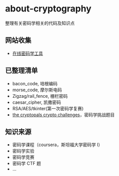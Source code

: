 # about-cryptography
整理有关密码学相关的代码及知识点

## 网站收集
* [在线密码学工具](http://www.cryptool-online.org/)

## 已整理清单
* bacon_code, 培根编码
* morse_code, 摩尔斯电码
* Zigzag/rail_fence, 栅栏密码
* caesar_cipher, 凯撒密码
* RSA/AES/tkinter(第一次密码学复赛)
* [the cryptopals crypto challenges](https://cryptopals.com/)，密码学挑战题目

## 知识来源
* 密码学课程（coursera，斯坦福大学密码学 I）
* 密码学实验
* 密码学竞赛
* 密码学 CTF 题
* ...

